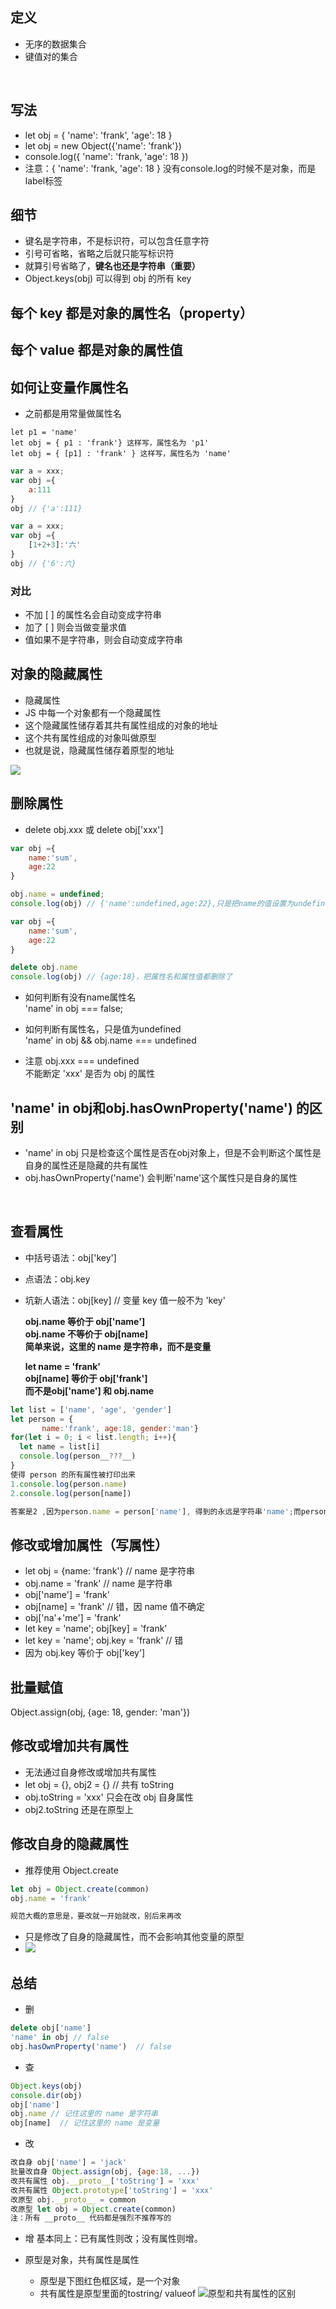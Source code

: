 ## 定义
* 无序的数据集合
* 键值对的集合

<br>

## 写法
* let obj = { 'name': 'frank', 'age': 18 }
* let obj = new Object({'name': 'frank'})
* console.log({ 'name': 'frank, 'age': 18 })
* 注意：{ 'name': 'frank, 'age': 18 } 没有console.log的时候不是对象，而是label标签

## 细节
* 键名是字符串，不是标识符，可以包含任意字符
* 引号可省略，省略之后就只能写标识符
* 就算引号省略了，**键名也还是字符串（重要）**
* Object.keys(obj) 可以得到 obj 的所有 key

## 每个 key 都是对象的属性名（property）
## 每个 value 都是对象的属性值


## 如何让变量作属性名
* 之前都是用常量做属性名
```
let p1 = 'name'
let obj = { p1 : 'frank'} 这样写，属性名为 'p1'
let obj = { [p1] : 'frank' } 这样写，属性名为 'name'
```

~~~JavaScript
var a = xxx;
var obj ={
    a:111
}
obj // {'a':111}

var a = xxx;
var obj ={
    [1+2+3]:'六'
}
obj // {'6':六}
~~~

### 对比
* 不加 [ ] 的属性名会自动变成字符串
* 加了 [ ] 则会当做变量求值
* 值如果不是字符串，则会自动变成字符串 


## 对象的隐藏属性
* 隐藏属性
* JS 中每一个对象都有一个隐藏属性
* 这个隐藏属性储存着其共有属性组成的对象的地址
* 这个共有属性组成的对象叫做原型
* 也就是说，隐藏属性储存着原型的地址

![](2.jpg)

## 删除属性
* delete obj.xxx 或 delete obj['xxx']

~~~JavaScript
var obj ={
    name:'sum',
    age:22
}

obj.name = undefined;
console.log(obj) // {'name':undefined,age:22},只是把name的值设置为undefined

var obj ={
    name:'sum',
    age:22
}

delete obj.name
console.log(obj) // {age:18}，把属性名和属性值都删除了
~~~

* 如何判断有没有name属性名<br>
'name' in obj === false;

* 如何判断有属性名，只是值为undefined<br>
'name' in obj && obj.name === undefined

* 注意 obj.xxx === undefined<br>
不能断定 'xxx' 是否为 obj 的属性

## 'name' in obj和obj.hasOwnProperty('name') 的区别
* 'name' in obj 只是检查这个属性是否在obj对象上，但是不会判断这个属性是自身的属性还是隐藏的共有属性
* obj.hasOwnProperty('name') 会判断'name'这个属性只是自身的属性

<br>

## 查看属性
* 中括号语法：obj['key'] 
* 点语法：obj.key
* 坑新人语法：obj[key] // 变量 key 值一般不为 'key'</n>

    <strong>obj.name 等价于 obj['name']<br>
    obj.name 不等价于 obj[name]<br>
    简单来说，这里的 name 是字符串，而不是变量<br>

    let name = 'frank'<br>
    obj[name] 等价于 obj['frank']<br>
    而不是obj['name'] 和 obj.name
</strong>

~~~JavaScript
let list = ['name', 'age', 'gender']
let person = {
       name:'frank', age:18, gender:'man'}
for(let i = 0; i < list.length; i++){
  let name = list[i]
  console.log(person__???__)
}
使得 person 的所有属性被打印出来
1.console.log(person.name)
2.console.log(person[name])

答案是2 ,因为person.name = person['name'], 得到的永远是字符串'name';而person[name]，得到的是name这个变量
~~~


## 修改或增加属性（写属性）
* let obj = {name: 'frank'} // name 是字符串
* obj.name = 'frank' // name 是字符串
* obj['name'] = 'frank' 
* obj[name] = 'frank' // 错，因 name 值不确定
* obj['na'+'me'] = 'frank'
* let key = 'name'; obj[key] = 'frank'
* let key = 'name'; obj.key = 'frank' // 错
* 因为 obj.key 等价于 obj['key']

## 批量赋值
Object.assign(obj, {age: 18, gender: 'man'})

## 修改或增加共有属性
* 无法通过自身修改或增加共有属性
* let obj = {}, obj2 = {} // 共有 toString
* obj.toString = 'xxx' 只会在改 obj 自身属性
* obj2.toString 还是在原型上

## 修改自身的隐藏属性
* 推荐使用 Object.create
~~~JavaScript
let obj = Object.create(common)
obj.name = 'frank'

规范大概的意思是，要改就一开始就改，别后来再改
~~~
* 只是修改了自身的隐藏属性，而不会影响其他变量的原型
* ![](原型链.jpg)

## 总结
* 删
 ~~~JavaScript
delete obj['name']
'name' in obj // false
obj.hasOwnProperty('name')  // false
~~~
* 查
~~~JavaScript
Object.keys(obj)
console.dir(obj)
obj['name']
obj.name // 记住这里的 name 是字符串
obj[name]  // 记住这里的 name 是变量
~~~

* 改
~~~JavaScript
改自身 obj['name'] = 'jack'
批量改自身 Object.assign(obj, {age:18, ...})
改共有属性 obj.__proto__['toString'] = 'xxx'
改共有属性 Object.prototype['toString'] = 'xxx'
改原型 obj.__proto__ = common
改原型 let obj = Object.create(common)
注：所有 __proto__ 代码都是强烈不推荐写的
~~~
* 增
基本同上：已有属性则改；没有属性则增。

* 原型是对象，共有属性是属性
    * 原型是下图红色框区域，是一个对象
    * 共有属性是原型里面的tostring/ valueof
  ![原型和共有属性的区别](4.png)

